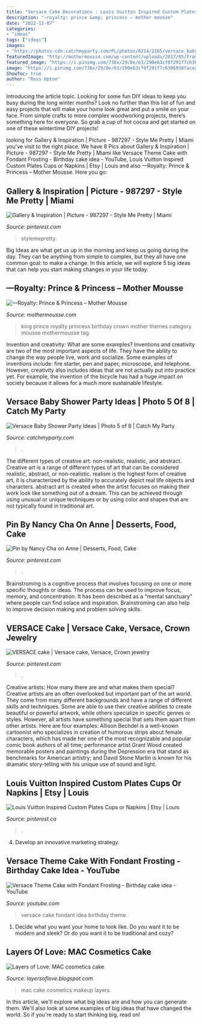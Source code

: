 ```yaml
---
title: "Versace Cake Decorations : Louis Vuitton Inspired Custom Plates Cups Or Napkins"
description: "—royalty: prince &amp; princess – mother mousse"
date: "2022-11-07"
categories:
- "ideas"
tags: ["ideas"]
images:
- "https://photos-cdn.catchmyparty.com/PL/photos/0214/2265/versace_baby_shower_ashley_pic.jpg"
featuredImage: "http://mothermousse.com/wp-content/uploads/2017/05/From-Prince-to-King.jpg"
featured_image: "https://i.pinimg.com/736x/29/0e/63/290e63cf0f291f7c6306938facea6c74.jpg"
image: "https://i.pinimg.com/736x/29/0e/63/290e63cf0f291f7c6306938facea6c74.jpg"
ShowToc: true
author: "Ross Upton"
---
```



Introducing the article topic.
Looking for some fun DIY ideas to keep you busy during the long winter months? Look no further than this list of fun and easy projects that will make your home look great and put a smile on your face. From simple crafts to more complex woodworking projects, there’s something here for everyone. So grab a cup of hot cocoa and get started on one of these wintertime DIY projects!

	

		
looking for Gallery &amp; Inspiration | Picture - 987297 - Style Me Pretty | Miami you've visit to the right place. We have 8 Pics about Gallery &amp; Inspiration | Picture - 987297 - Style Me Pretty | Miami like Versace Theme Cake with Fondant Frosting - Birthday cake idea - YouTube, Louis Vuitton Inspired Custom Plates Cups or Napkins | Etsy | Louis and also —Royalty: Prince &amp; Princess – Mother Mousse. Here you go:
		
    
## Gallery &amp; Inspiration | Picture - 987297 - Style Me Pretty | Miami

<img loading=lazy src="https://i.pinimg.com/originals/d2/af/ea/d2afea69b640f2fafe5bdf91bef59987.jpg" onerror="this.onerror=null;this.src='https://tse4.mm.bing.net/th?id=OIP.Z2Cv8AFBizn6f9fXc75rUAHaLH&amp;pid=15.1';" alt="Gallery &amp; Inspiration | Picture - 987297 - Style Me Pretty | Miami">

_Source: pinterest.com_

>stylemepretty. 

	

Big Ideas are what get us up in the morning and keep us going during the day. They can be anything from simple to complex, but they all have one common goal: to make a change. In this article, we will explore 5 big ideas that can help you start making changes in your life today.

    
## —Royalty: Prince &amp; Princess – Mother Mousse

<img loading=lazy src="http://mothermousse.com/wp-content/uploads/2017/05/From-Prince-to-King.jpg" onerror="this.onerror=null;this.src='https://tse2.mm.bing.net/th?id=OIP.iYQrd6P7tn2faWMcLvFqEgHaKU&amp;pid=15.1';" alt="—Royalty: Prince &amp; Princess – Mother Mousse">

_Source: mothermousse.com_

>king prince royalty princess birthday crown mother themes category mousse mothermousse tag. 

	

Invention and creativity: What are some examples?
Inventions and creativity are two of the most important aspects of life. They have the ability to change the way people live, work and socialize. Some examples of inventions include: fire starter, pen and paper, microscope, and telephone. However, creativity also includes ideas that are not actually put into practice yet. For example, the invention of the bicycle has had a huge impact on society because it allows for a much more sustainable lifestyle.

    
## Versace Baby Shower Party Ideas | Photo 5 Of 8 | Catch My Party

<img loading=lazy src="https://photos-cdn.catchmyparty.com/PL/photos/0214/2265/versace_baby_shower_ashley_pic.jpg" onerror="this.onerror=null;this.src='https://tse4.mm.bing.net/th?id=OIP.WwD9WpJ9qagKtV7bpWsdwgHaJ4&amp;pid=15.1';" alt="Versace Baby Shower Party Ideas | Photo 5 of 8 | Catch My Party">

_Source: catchmyparty.com_

>. 

	

The different types of creative art: non-realistic, realistic, and abstract.
Creative art is a range of different types of art that can be considered realistic, abstract, or non-realistic. realism is the highest form of creative art, it is characterized by the ability to accurately depict real life objects and characters. abstract art is created when the artist focuses on making their work look like something out of a dream. This can be achieved through using unusual or unique techniques or by using color and shapes that are not typically found in traditional art.

    
## Pin By Nancy Cha On Anne | Desserts, Food, Cake

<img loading=lazy src="https://i.pinimg.com/originals/f9/51/7c/f9517c7c4320934ef0ae779732278989.jpg" onerror="this.onerror=null;this.src='https://tse4.mm.bing.net/th?id=OIP.Fz2_-LwOF1YfO40HeHpHrgHaJ4&amp;pid=15.1';" alt="Pin by Nancy Cha on Anne | Desserts, Food, Cake">

_Source: pinterest.com_

>. 

	

Brainstroming is a cognitive process that involves focusing on one or more specific thoughts or ideas. The process can be used to improve focus, memory, and concentration. It has been described as a “mental sanctuary” where people can find solace and inspiration. Brainstroming can also help to improve decision making and problem solving skills.

    
## VERSACE Cake | Versace Cake, Versace, Crown Jewelry

<img loading=lazy src="https://i.pinimg.com/originals/41/bc/27/41bc2730554d7b55a676d7dacf5f714f.jpg" onerror="this.onerror=null;this.src='https://tse4.mm.bing.net/th?id=OIP.267ExnBo-XcRCaaZ7OtoxAHaE6&amp;pid=15.1';" alt="VERSACE cake | Versace cake, Versace, Crown jewelry">

_Source: pinterest.com_

>. 

	

Creative artists: How many there are and what makes them special?
Creative artists are an often overlooked but important part of the art world. They come from many different backgrounds and have a range of different skills and techniques. Some are able to use their creative abilities to create beautiful or powerful artwork, while others specialize in specific genres or styles. However, all artists have something special that sets them apart from other artists. Here are four examples: 
Allison Bechdel is a well-known cartoonist who specializes in creation of humorous strips about female characters, which has made her one of the most recognizable and popular comic book authors of all time; performance artist Grant Wood created memorable posters and paintings during the Depression era that stand as benchmarks for American artistry; and David Stone Martin is known for his dramatic story-telling with his unique use of sound and light.

    
## Louis Vuitton Inspired Custom Plates Cups Or Napkins | Etsy | Louis

<img loading=lazy src="https://i.pinimg.com/736x/29/0e/63/290e63cf0f291f7c6306938facea6c74.jpg" onerror="this.onerror=null;this.src='https://tse1.mm.bing.net/th?id=OIP.O2pJOXvi_luMDLTnZw5yvQHaHa&amp;pid=15.1';" alt="Louis Vuitton Inspired Custom Plates Cups or Napkins | Etsy | Louis">

_Source: pinterest.ca_

>. 

	

4. Develop an innovative marketing strategy.

    
## Versace Theme Cake With Fondant Frosting - Birthday Cake Idea - YouTube

<img loading=lazy src="https://i.ytimg.com/vi/ZqnqkjvnPLQ/maxresdefault.jpg" onerror="this.onerror=null;this.src='https://tse3.mm.bing.net/th?id=OIP.AGeKbXKjWrO0KnVRVhtj8QHaEK&amp;pid=15.1';" alt="Versace Theme Cake with Fondant Frosting - Birthday cake idea - YouTube">

_Source: youtube.com_

>versace cake fondant idea birthday theme. 

	

1. Decide what you want your home to look like. Do you want it to be modern and sleek? Or do you want it to be traditional and cozy?

    
## Layers Of Love: MAC Cosmetics Cake

<img loading=lazy src="http://1.bp.blogspot.com/-gXtjHnU65Pc/UC2UY4RrocI/AAAAAAAAC2s/bkz8dHp2ReU/s1600/034.JPG" onerror="this.onerror=null;this.src='https://tse4.mm.bing.net/th?id=OIP.zY6uawRtgyGzLUYOKWjVtgHaE8&amp;pid=15.1';" alt="Layers of Love: MAC cosmetics cake">

_Source: layersoflove.blogspot.com_

>mac cake cosmetics makeup layers. 

	

In this article, we'll explore what big ideas are and how you can generate them. We'll also look at some examples of big ideas that have changed the world. So if you're ready to start thinking big, read on!

